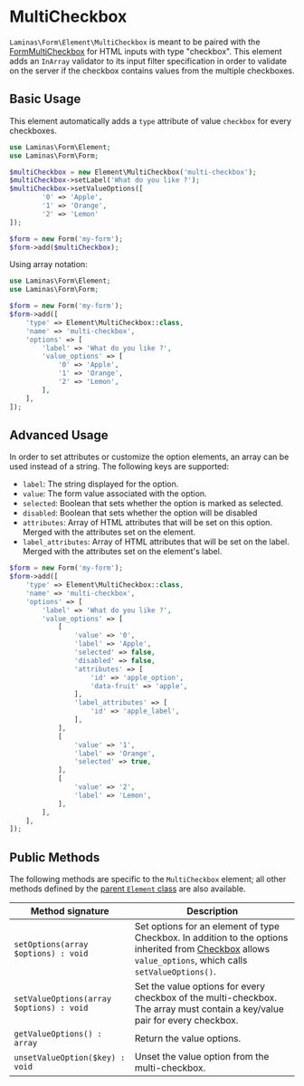 # MultiCheckbox

`Laminas\Form\Element\MultiCheckbox` is meant to be paired with the
[FormMultiCheckbox](../helper/form-multicheckbox.md) for HTML inputs with type
"checkbox".  This element adds an `InArray` validator to its input filter
specification in order to validate on the server if the checkbox contains values
from the multiple checkboxes.

## Basic Usage

This element automatically adds a `type` attribute of value `checkbox` for every
checkboxes.

```php
use Laminas\Form\Element;
use Laminas\Form\Form;

$multiCheckbox = new Element\MultiCheckbox('multi-checkbox');
$multiCheckbox->setLabel('What do you like ?');
$multiCheckbox->setValueOptions([
        '0' => 'Apple',
        '1' => 'Orange',
        '2' => 'Lemon'
]);

$form = new Form('my-form');
$form->add($multiCheckbox);
```

Using array notation:

```php
use Laminas\Form\Element;
use Laminas\Form\Form;

$form = new Form('my-form');
$form->add([
    'type' => Element\MultiCheckbox::class,
    'name' => 'multi-checkbox',
    'options' => [
        'label' => 'What do you like ?',
        'value_options' => [
            '0' => 'Apple',
            '1' => 'Orange',
            '2' => 'Lemon',
        ],
    ],
]);
```

## Advanced Usage

In order to set attributes or customize the option elements, an array can be
used instead of a string. The following keys are supported:

- `label`: The string displayed for the option.
- `value`: The form value associated with the option.
- `selected`: Boolean that sets whether the option is marked as selected.
- `disabled`: Boolean that sets whether the option will be disabled
- `attributes`: Array of HTML attributes that will be set on this option. Merged
  with the attributes set on the element.
- `label_attributes`: Array of HTML attributes that will be set on the label.
  Merged with the attributes set on the element's label.

```php
$form = new Form('my-form');
$form->add([
    'type' => Element\MultiCheckbox::class,
    'name' => 'multi-checkbox',
    'options' => [
        'label' => 'What do you like ?',
        'value_options' => [
            [
                'value' => '0',
                'label' => 'Apple',
                'selected' => false,
                'disabled' => false,
                'attributes' => [
                    'id' => 'apple_option',
                    'data-fruit' => 'apple',
                ],
                'label_attributes' => [
                    'id' => 'apple_label',
                ],
            ],
            [
                'value' => '1',
                'label' => 'Orange',
                'selected' => true,
            ],
            [
                'value' => '2',
                'label' => 'Lemon',
            ],
        ],
    ],
]);
```
    
## Public Methods

The following methods are specific to the `MultiCheckbox` element; all other methods
defined by the [parent `Element` class](element.md#public-methods) are also
available.

Method signature                         | Description
---------------------------------------- | -----------
`setOptions(array $options) : void`      | Set options for an element of type Checkbox. In addition to the options inherited from [Checkbox](checkbox.md#public-methods) allows `value_options`, which calls `setValueOptions()`.
`setValueOptions(array $options) : void` | Set the value options for every checkbox of the multi-checkbox. The array must contain a key/value pair for every checkbox.
`getValueOptions() : array`              | Return the value options.
`unsetValueOption($key) : void`          | Unset the value option from the multi-checkbox.
